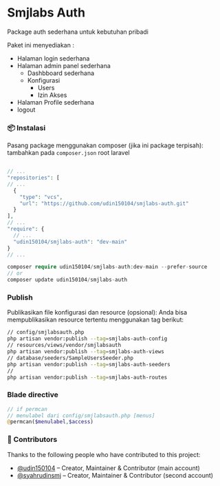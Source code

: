 # Smjlabs Auth
Package auth sederhana untuk kebutuhan pribadi

Paket ini menyediakan :
- Halaman login sederhana
- Halaman admin panel sederhana
  - Dashbboard sederhana
  - Konfigurasi
    - Users
    - Izin Akses
- Halaman Profile sederhana
- logout


### 📦 Instalasi

Pasang package menggunakan composer (jika ini package terpisah):
tambahkan pada `composer.json` root laravel
```php

// ...
"repositories": [
// ...
  {
    "type": "vcs",
    "url": "https://github.com/udin150104/smjlabs-auth.git"
  }
],
// ...
"require": {
  // ...
  "udin150104/smjlabs-auth": "dev-main"
}
// ...
```
```php
composer require udin150104/smjlabs-auth:dev-main --prefer-source
// or
composer update udin150104/smjlabs-auth
```
### Publish

Publikasikan file konfigurasi dan resource (opsional):
Anda bisa mempublikasikan resource tertentu menggunakan tag berikut:
```bash
// config/smjlabsauth.php
php artisan vendor:publish --tag=smjlabs-auth-config
// resources/views/vendor/smjlabsauth
php artisan vendor:publish --tag=smjlabs-auth-views
// database/seeders/SampleUsersSeeder.php
php artisan vendor:publish --tag=smjlabs-auth-seeders 
// 
php artisan vendor:publish --tag=smjlabs-auth-routes
```

### Blade directive
```php
// if permcan
// menulabel dari config/smjlabsauth.php [menus]
@permcan($menulabel,$access)
```

### 📜 Contributors

Thanks to the following people who have contributed to this project:

- [@udin150104](https://github.com/udin150104) – Creator, Maintainer & Contributor (main account)
- [@syahrudinsmj](https://github.com/syahrudinsmj) – Creator, Maintainer & Contributor (second account)


